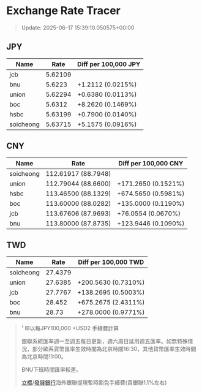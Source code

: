 # Exchange Rate Tracer

> Update: 2025-06-17 15:39:10.050575+00:00

## JPY

| Name      |    Rate | Diff per 100,000 JPY   |
|-----------|---------|------------------------|
| jcb       | 5.62109 |                        |
| bnu       | 5.6223  | +1.2112 (0.0215%)      |
| union     | 5.62294 | +0.6380 (0.0113%)      |
| boc       | 5.6312  | +8.2620 (0.1469%)      |
| hsbc      | 5.63199 | +0.7900 (0.0140%)      |
| soicheong | 5.63715 | +5.1575 (0.0916%)      |

## CNY

| Name      | Rate                | Diff per 100,000 CNY   |
|-----------|---------------------|------------------------|
| soicheong | 112.61917	(88.7948) |                        |
| union     | 112.79044	(88.6600) | +171.2650 (0.1521%)    |
| hsbc      | 113.46500	(88.1329) | +674.5650 (0.5981%)    |
| boc       | 113.60000	(88.0282) | +135.0000 (0.1190%)    |
| jcb       | 113.67606	(87.9693) | +76.0554 (0.0670%)     |
| bnu       | 113.80000	(87.8735) | +123.9446 (0.1090%)    |

## TWD

| Name      |    Rate | Diff per 100,000 TWD   |
|-----------|---------|------------------------|
| soicheong | 27.4379 |                        |
| union     | 27.6385 | +200.5630 (0.7310%)    |
| jcb       | 27.7767 | +138.2695 (0.5003%)    |
| boc       | 28.452  | +675.2675 (2.4311%)    |
| bnu       | 28.73   | +278.0000 (0.9771%)    |


> ¹ IB以每JPY100,000 +USD2 手續費計算
>
> 銀聯系統匯率週一至週五每日更新，週六周日延用週五匯率。如無特殊情況，部分歐系貨幣匯率生效時間為北京時間16:30，其他貨幣匯率生效時間為北京時間11:00。
>
> BNU下班時間匯率較差。
>
> [立橋](https://www.wlbank.com.mo/uploads/ueditor/file/20181211/1544536513900230.pdf)/[發展銀行](https://www.mdb.com.mo/Service_Charges_20230728.pdf)海外銀聯提現暫時豁免手續費(貴銀聯1.1%左右)

